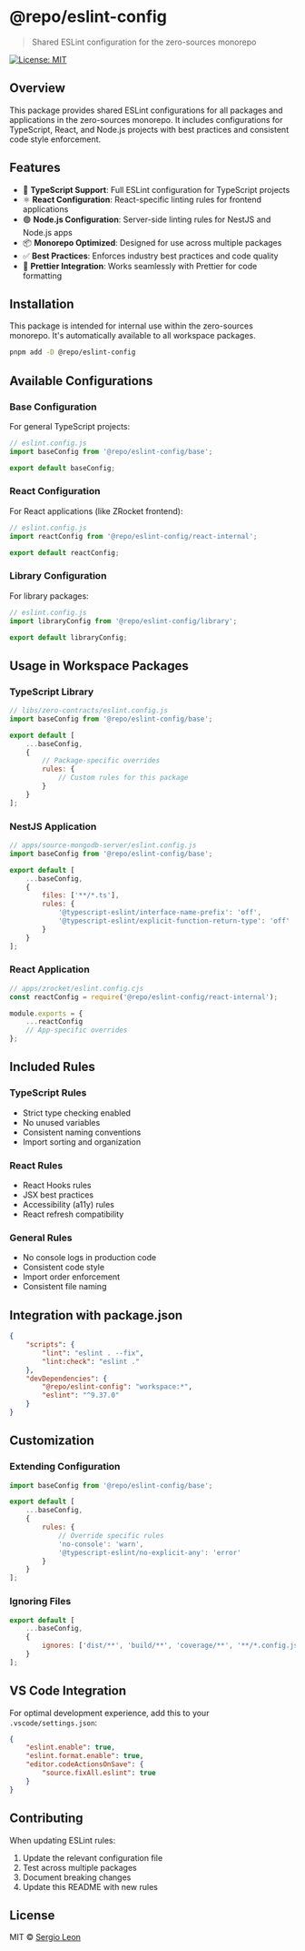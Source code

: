 # @repo/eslint-config

> Shared ESLint configuration for the zero-sources monorepo

[![License: MIT](https://img.shields.io/badge/License-MIT-yellow.svg)](../../LICENSE.md)

## Overview

This package provides shared ESLint configurations for all packages and applications in the zero-sources monorepo. It includes configurations for TypeScript, React, and Node.js projects with best practices and consistent code style enforcement.

## Features

- 🔧 **TypeScript Support**: Full ESLint configuration for TypeScript projects
- ⚛️ **React Configuration**: React-specific linting rules for frontend applications
- 🟢 **Node.js Configuration**: Server-side linting rules for NestJS and Node.js apps
- 📦 **Monorepo Optimized**: Designed for use across multiple packages
- ✅ **Best Practices**: Enforces industry best practices and code quality
- 🎨 **Prettier Integration**: Works seamlessly with Prettier for code formatting

## Installation

This package is intended for internal use within the zero-sources monorepo. It's automatically available to all workspace packages.

```bash
pnpm add -D @repo/eslint-config
```

## Available Configurations

### Base Configuration

For general TypeScript projects:

```javascript
// eslint.config.js
import baseConfig from '@repo/eslint-config/base';

export default baseConfig;
```

### React Configuration

For React applications (like ZRocket frontend):

```javascript
// eslint.config.js
import reactConfig from '@repo/eslint-config/react-internal';

export default reactConfig;
```

### Library Configuration

For library packages:

```javascript
// eslint.config.js
import libraryConfig from '@repo/eslint-config/library';

export default libraryConfig;
```

## Usage in Workspace Packages

### TypeScript Library

```javascript
// libs/zero-contracts/eslint.config.js
import baseConfig from '@repo/eslint-config/base';

export default [
    ...baseConfig,
    {
        // Package-specific overrides
        rules: {
            // Custom rules for this package
        }
    }
];
```

### NestJS Application

```javascript
// apps/source-mongodb-server/eslint.config.js
import baseConfig from '@repo/eslint-config/base';

export default [
    ...baseConfig,
    {
        files: ['**/*.ts'],
        rules: {
            '@typescript-eslint/interface-name-prefix': 'off',
            '@typescript-eslint/explicit-function-return-type': 'off'
        }
    }
];
```

### React Application

```javascript
// apps/zrocket/eslint.config.cjs
const reactConfig = require('@repo/eslint-config/react-internal');

module.exports = {
    ...reactConfig
    // App-specific overrides
};
```

## Included Rules

### TypeScript Rules

- Strict type checking enabled
- No unused variables
- Consistent naming conventions
- Import sorting and organization

### React Rules

- React Hooks rules
- JSX best practices
- Accessibility (a11y) rules
- React refresh compatibility

### General Rules

- No console logs in production code
- Consistent code style
- Import order enforcement
- Consistent file naming

## Integration with package.json

```json
{
    "scripts": {
        "lint": "eslint . --fix",
        "lint:check": "eslint ."
    },
    "devDependencies": {
        "@repo/eslint-config": "workspace:*",
        "eslint": "^9.37.0"
    }
}
```

## Customization

### Extending Configuration

```javascript
import baseConfig from '@repo/eslint-config/base';

export default [
    ...baseConfig,
    {
        rules: {
            // Override specific rules
            'no-console': 'warn',
            '@typescript-eslint/no-explicit-any': 'error'
        }
    }
];
```

### Ignoring Files

```javascript
export default [
    ...baseConfig,
    {
        ignores: ['dist/**', 'build/**', 'coverage/**', '**/*.config.js']
    }
];
```

## VS Code Integration

For optimal development experience, add this to your `.vscode/settings.json`:

```json
{
    "eslint.enable": true,
    "eslint.format.enable": true,
    "editor.codeActionsOnSave": {
        "source.fixAll.eslint": true
    }
}
```

## Contributing

When updating ESLint rules:

1. Update the relevant configuration file
2. Test across multiple packages
3. Document breaking changes
4. Update this README with new rules

## License

MIT © [Sergio Leon](https://cbnsndwch.io)
